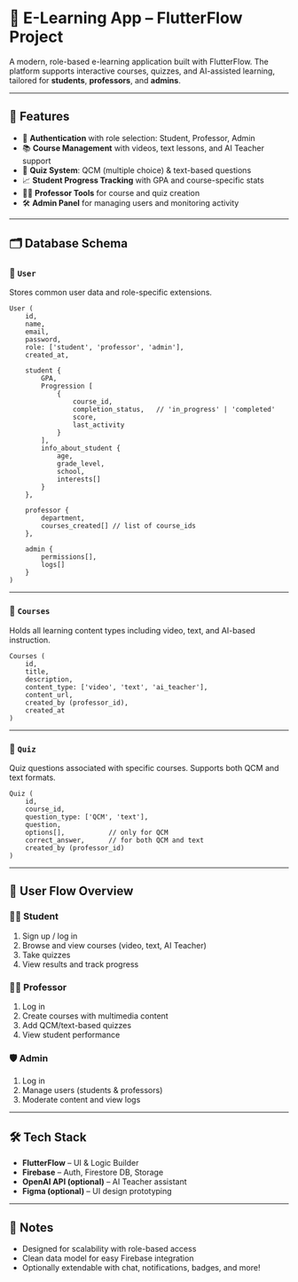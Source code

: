 
# 📘 E-Learning App – FlutterFlow Project

A modern, role-based e-learning application built with FlutterFlow. The platform supports interactive courses, quizzes, and AI-assisted learning, tailored for **students**, **professors**, and **admins**.

---

## 🚀 Features

- 🔐 **Authentication** with role selection: Student, Professor, Admin  
- 📚 **Course Management** with videos, text lessons, and AI Teacher support  
- 📝 **Quiz System**: QCM (multiple choice) & text-based questions  
- 📈 **Student Progress Tracking** with GPA and course-specific stats  
- 👨‍🏫 **Professor Tools** for course and quiz creation  
- 🛠️ **Admin Panel** for managing users and monitoring activity

---

## 🗂️ Database Schema

### 🔸 `User`
Stores common user data and role-specific extensions.

```plaintext
User (
    id,
    name,
    email,
    password,
    role: ['student', 'professor', 'admin'],
    created_at,

    student {
        GPA,
        Progression [ 
            {
                course_id,
                completion_status,   // 'in_progress' | 'completed'
                score,
                last_activity
            }
        ],
        info_about_student {
            age,
            grade_level,
            school,
            interests[]
        }
    },

    professor {
        department,
        courses_created[] // list of course_ids
    },

    admin {
        permissions[],
        logs[]
    }
)
```

---

### 🔸 `Courses`
Holds all learning content types including video, text, and AI-based instruction.

```plaintext
Courses (
    id,
    title,
    description,
    content_type: ['video', 'text', 'ai_teacher'],
    content_url,
    created_by (professor_id),
    created_at
)
```

---

### 🔸 `Quiz`
Quiz questions associated with specific courses. Supports both QCM and text formats.

```plaintext
Quiz (
    id,
    course_id,
    question_type: ['QCM', 'text'],
    question,
    options[],           // only for QCM
    correct_answer,      // for both QCM and text
    created_by (professor_id)
)
```

---

## 🧭 User Flow Overview

### 👨‍🎓 Student
1. Sign up / log in  
2. Browse and view courses (video, text, AI Teacher)  
3. Take quizzes  
4. View results and track progress

### 👨‍🏫 Professor
1. Log in  
2. Create courses with multimedia content  
3. Add QCM/text-based quizzes  
4. View student performance

### 🛡️ Admin
1. Log in  
2. Manage users (students & professors)  
3. Moderate content and view logs

---

## 🛠️ Tech Stack

- **FlutterFlow** – UI & Logic Builder  
- **Firebase** – Auth, Firestore DB, Storage  
- **OpenAI API (optional)** – AI Teacher assistant  
- **Figma (optional)** – UI design prototyping

---

## 📌 Notes

- Designed for scalability with role-based access  
- Clean data model for easy Firebase integration  
- Optionally extendable with chat, notifications, badges, and more!
